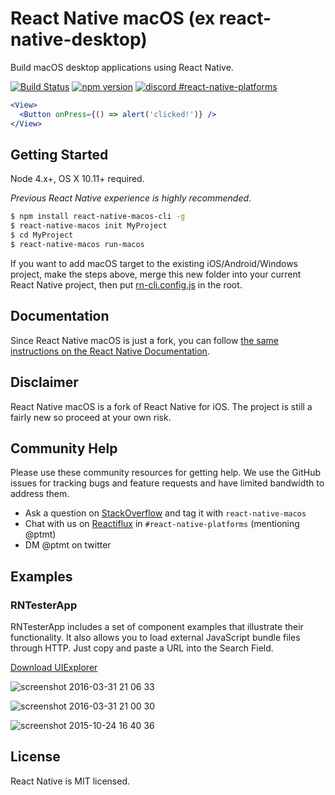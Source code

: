 # React Native macOS (ex react-native-desktop)

Build macOS desktop applications using React Native.

[![Build Status](https://travis-ci.org/ptmt/react-native-macos.svg)](https://travis-ci.org/ptmt/react-native-macos) [![npm version](https://badge.fury.io/js/react-native-macos.svg)](https://badge.fury.io/js/react-native-macos) [![discord #react-native-platforms](https://img.shields.io/badge/reactiflux-%23react--native--platforms-blue.svg)](http://reactiflux.com)

```jsx
<View>
  <Button onPress={() => alert('clicked!')} />
</View>
```

## Getting Started

Node 4.x+, OS X 10.11+ required.

_Previous React Native experience is highly recommended_.

```bash
$ npm install react-native-macos-cli -g
$ react-native-macos init MyProject
$ cd MyProject
$ react-native-macos run-macos
```

If you want to add macOS target to the existing iOS/Android/Windows project, make the steps above, merge this new folder into your current React Native project, then put [rn-cli.config.js](https://gist.github.com/ptmt/b1473dead098cf53d667e355aedf2a7b) in the root.

## Documentation

Since React Native macOS is just a fork, you can follow [the same instructions on the React Native Documentation](http://facebook.github.io/react-native/docs/getting-started.html#content).

## Disclaimer

React Native macOS is a fork of React Native for iOS. The project is still a fairly new so proceed at your own risk.

## Community Help

Please use these community resources for getting help. We use the GitHub issues for tracking bugs and feature requests and have limited bandwidth to address them.

- Ask a question on [StackOverflow](https://stackoverflow.com/) and tag it with `react-native-macos`
- Chat with us on [Reactiflux](https://discord.gg/0ZcbPKXt5bWJVmUY) in `#react-native-platforms` (mentioning @ptmt)
- DM @ptmt on twitter

## Examples

### RNTesterApp

RNTesterApp includes a set of component examples that illustrate their functionality. It also allows you to load external JavaScript bundle files through HTTP. Just copy and paste a URL into the Search Field.

[Download UIExplorer](https://github.com/ptmt/react-native-macos/files/199128/UIExplorer.zip)

![screenshot 2016-03-31 21 06 33](https://cloud.githubusercontent.com/assets/1004115/14185918/91648d8c-f784-11e5-82b6-fcd08b74b89a.png)

![screenshot 2016-03-31 21 00 30](https://cloud.githubusercontent.com/assets/1004115/14185806/1cd2dfdc-f784-11e5-8c14-de0ca21f7ead.png)

![screenshot 2015-10-24 16 40 36](https://cloud.githubusercontent.com/assets/1004115/14185895/7c133eb0-f784-11e5-8e3c-ca36aa351a26.png)

## License

React Native is MIT licensed.
